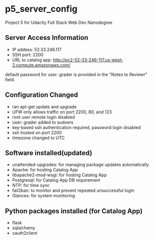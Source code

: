 # p5_server_config
Project 5 for Udacity Full Stack Web Dev Nanodegree

## Server Access Information
* IP addess: 52.33.246.117
* SSH port: 2200
* URL to catalog app:
http://ec2-52-33-246-117.us-west-2.compute.amazonaws.com/

default password for user: grader is provided in the "Notes to Reviewr" field.

## Configuration Changed
* ran apt-get update and upgrade
* UFW only allows traffic on port 2200, 80, and 123
* root user remote login disabled
* user: grader added to sudoers
* key-based ssh authentication required, password login disabled
* ssh hosted on port 2200
* timezone changed to UTC

## Software installed(updated)
* unattended-upgrades: for managing package updates automatically
* Apache: for hosting Catalog App
* libapache2-mod-wsgi: for hosting Catalog App
* Postgresql: for Catalog App DB requirement
* NTP: for time sync
* fail2ban: to monitor and prevent repeated unsuccessful login
* Glances: for system monitoring

## Python packages installed (for Catalog App)
* flask
* sqlalchemy
* oauth2client

